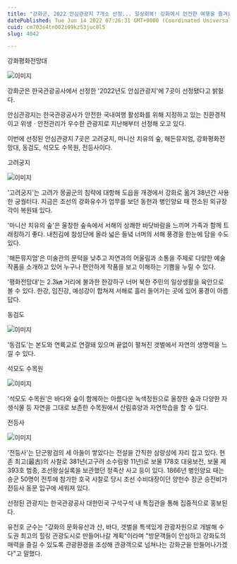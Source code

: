 ```yaml
---
title: "강화군, 2022 안심관광지 7개소 선정... 일상회복! 강화에서 안전한 여행을 즐겨요"
datePublished: Tue Jun 14 2022 07:26:31 GMT+0000 (Coordinated Universal Time)
cuid: cm703s4tn002i09kz53juc8l5
slug: 4042

---
```



강화평화전망대

![이미지](https://cdn.hashnode.com/res/hashnode/image/upload/v1739255424485/92de4e08-0a44-4500-af46-22292f9ceca8.jpeg)

강화군은 한국관광공사에서 선정한 '2022년도 안심관광지'에 7곳이 선정됐다고 밝혔다.

안심관광지는 한국관광공사가 안전한 국내여행 활성화를 위해 지정하고 있는 친환경적이고 위생ㆍ안전관리가 우수한 관광지로 지난해부터 선정해 오고 있다.

이번에 선정된 안심관광지 7곳은 고려궁지, 마니산 치유의 숲, 해든뮤지엄, 강화평화전망대, 동검도, 석모도 수목원, 전등사이다.

고려궁지

![이미지](https://cdn.hashnode.com/res/hashnode/image/upload/v1739255427092/298f17b3-b3ac-4b41-96eb-664751d45c0d.jpeg)

'고려궁지'는 고려가 몽골군의 침략에 대항해 도읍을 개경에서 강화로 옮겨 38년간 사용한 궁궐터다. 지금은 조선의 강화유수가 업무를 보던 동헌과 병인양요 때 전소된 외규장각이 복원돼 있다.

'마니산 치유의 숲'은 울창한 숲속에서 서해의 상쾌한 바닷바람을 느끼며 가족과 함께 트래킹하기 좋다. 내친김에 참성단에 올라 넓은 들녘 너머의 서해 풍경을 한눈에 담을 수도 있다.

'해든뮤지엄'은 미술관의 문턱을 낮추고 자연과의 어울림과 소통을 주제로 다양한 예술 작품을 소개하고 있어 누구나 편안하게 작품을 보고 이해하는 기쁨을 누릴 수 있다.

'평화전망대'는 2.3㎞ 거리에 불과한 한강하구 너머 북한 주민의 일상생활을 육안으로 볼 수 있다. 한강, 임진강, 예성강이 합쳐져 서해로 흘러 들어가는 곳에 있어 풍경이 아름답다.

동검도

![이미지](https://blog.kakaocdn.net/dn/0OdYO/btrEKWcS6w4/8OqlVktdj4FVXR4PwwizA1/img.jpg)

'동검도'는 본도와 연륙교로 연결돼 있으며 끝없이 펼쳐진 갯벌에서 자연의 생명력을 느낄 수 있다.

석모도 수목원

![이미지](https://cdn.hashnode.com/res/hashnode/image/upload/v1739255433111/7d075b6a-d479-482e-8f29-5cfa38bf67a5.jpeg)

'석모도 수목원'은 바다와 숲이 함께하는 아름다운 녹색정원으로 울창한 숲과 다양한 자생식물 등 자연을 그대로 보존한 수목원에서 산림휴양과 자연학습을 할 수 있다.

전등사

![이미지](https://cdn.hashnode.com/res/hashnode/image/upload/v1739255435949/f72e7bce-1d8d-44ce-b9ce-1c3abdaaf339.jpeg)

'전등사'는 단군왕검의 세 아들이 쌓았다는 전설을 간직한 삼랑성에 자리 잡고 있다. 현존 최고(最古)의 사찰로 381년(고구려 소수림왕 11년)로 보물 178호 대웅보전, 보물 제393호 범종, 조선왕실실록을 보관했던 정족산 사고 등이 있다. 1866년 병인양요 때는 승군 50명이 전투에 참가한 호국 사찰로 당시 조선 수비대장이던 양헌수 장군 승전비가 전등사 동문 입구에 세워져 있다.

선정된 관광지는 한국관광공사 대한민국 구석구석 내 특집관을 통해 집중적으로 홍보된다.

유천호 군수는 "강화의 문화유산과 산, 바다, 갯벌을 특색있게 관광자원으로 개발해 수도권 최고의 힐링 관광도시로 만들어나갈 계획"이라며 "방문객들이 안심하고 강화도의 매력을 즐길 수 있도록 관광환경을 조성해 관광객으로 넘쳐나는 강화군을 만들어나가겠다"고 말했다.